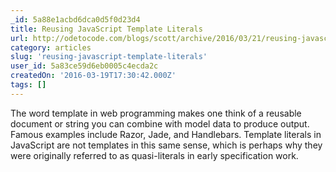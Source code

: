 ```yaml
---
_id: 5a88e1acbd6dca0d5f0d23d4
title: Reusing JavaScript Template Literals
url: http://odetocode.com/blogs/scott/archive/2016/03/21/reusing-javascript-template-literals.aspx
category: articles
slug: 'reusing-javascript-template-literals'
user_id: 5a83ce59d6eb0005c4ecda2c
createdOn: '2016-03-19T17:30:42.000Z'
tags: []
---
```


The word template in web programming makes one think of a reusable document or string you can combine with model data to produce output. Famous examples include Razor, Jade, and Handlebars. Template literals in JavaScript are not templates in this same sense, which is perhaps why they were originally referred to as quasi-literals in early specification work.
